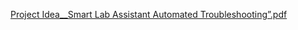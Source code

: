 [Project Idea__Smart Lab Assistant Automated Troubleshooting”.pdf](https://github.com/user-attachments/files/22603338/Project.Idea__Smart.Lab.Assistant.Automated.Troubleshooting.pdf)
